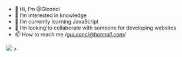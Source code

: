 - 👋 Hi, I’m @Giconci
- 👀 I’m interested in knowledge
- 🌱 I’m currently learning JavaScript
- 💞️ I’m looking'to collaborate with someone for developing websites
- 📫 How to reach me /*gui.conci@hotmail.com*/

<!---
Giconci/Giconci is a ✨ special ✨ repository because its `README.md` (this file) appears on your GitHub profile.
You can click the Preview link to take a look at your changes.
--->



<picture>
<source
  srcset="https://github-readme-stats.vercel.app/api?username=Giconci&show_icons=true&theme=dark"
  media="(prefers-color-scheme: dark)"
/>
<source
  srcset="https://github-readme-stats.vercel.app/api?username=Giconci_icons=true"
  media="(prefers-color-scheme: light), (prefers-color-scheme: no-preference)"
/>
<img src="https://github-readme-stats.vercel.app/api?username=Giconci&show_icons=true" />
</picture>
<link rel="stylesheet" href="https://cdn.jsdelivr.net/gh/devicons/devicon@v2.15.1/devicon.min.css"<i class="devicon-javascript-plain colored"></i>>

            
          
